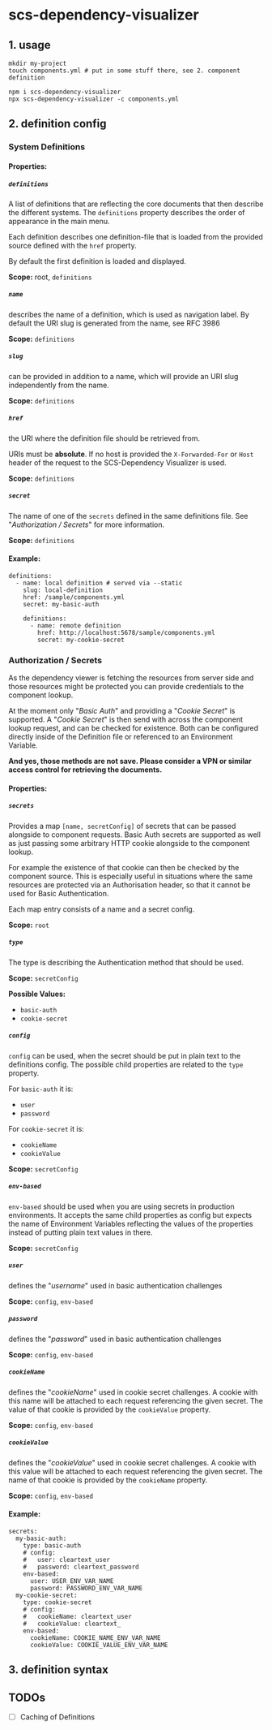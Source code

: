 # scs-dependency-visualizer

## 1. usage

```
mkdir my-project
touch components.yml # put in some stuff there, see 2. component definition

npm i scs-dependency-visualizer
npx scs-dependency-visualizer -c components.yml
```

## 2. definition config

### System Definitions

#### Properties:

##### `definitions`

A list of definitions that are reflecting the core documents that then describe the different systems. The `definitions` property describes the order of appearance in the main menu.

Each definition describes one definition-file that is loaded from the provided source defined with the `href` property.

By default the first definition is loaded and displayed.

**Scope:** root, `definitions`

##### `name`

describes the name of a definition, which is used as navigation label.
By default the URI slug is generated from the name, see RFC 3986

**Scope:** `definitions`

##### `slug`

can be provided in addition to a name, which will provide an URI slug independently from the name.

**Scope:** `definitions`

##### `href`

the URI where the definition file should be retrieved from.

URIs must be **absolute**. If no host is provided the `X-Forwarded-For` or `Host` header of the request to the SCS-Dependency Visualizer is used.

**Scope:** `definitions`

##### `secret`

The name of one of the `secrets` defined in the same definitions file. See "_Authorization / Secrets_" for more information.

**Scope:** `definitions`

#### Example:

```
definitions:
  - name: local definition # served via --static
    slug: local-definition
    href: /sample/components.yml
    secret: my-basic-auth

    definitions:
      - name: remote definition
        href: http://localhost:5678/sample/components.yml
        secret: my-cookie-secret
```

### Authorization / Secrets

As the dependency viewer is fetching the resources from server side and those resources might be protected you can provide credentials to the component lookup.

At the moment only "_Basic Auth_" and providing a "_Cookie Secret_" is supported. A "_Cookie Secret_" is then send with across the component lookup request, and can be checked for existence. Both can be configured directly inside of the Definition file or referenced to an Environment Variable.

**And yes, those methods are not save. Please consider a VPN or similar access control for retrieving the documents.**

#### Properties:

##### `secrets`

Provides a map `[name, secretConfig]` of secrets that can be passed alongside to component requests. Basic Auth secrets are supported as well as just passing some arbitrary HTTP cookie alongside to the component lookup.

For example the existence of that cookie can then be checked by the component source. This is especially useful in situations where the same resources are protected via an Authorisation header, so that it cannot be used for Basic Authentication.

Each map entry consists of a name and a secret config.

**Scope:** `root`

##### `type`

The type is describing the Authentication method that should be used.

**Scope:** `secretConfig`

**Possible Values:**

- `basic-auth`
- `cookie-secret`

##### `config`

`config` can be used, when the secret should be put in plain text to the definitions config. The possible child properties are related to the `type` property.

For `basic-auth` it is:

- `user`
- `password`

For `cookie-secret` it is:

- `cookieName`
- `cookieValue`

**Scope:** `secretConfig`

##### `env-based`

`env-based` should be used when you are using secrets in production environments. It accepts the same child properties as config but expects the name of Environment Variables reflecting the values of the properties instead of putting plain text values in there.

**Scope:** `secretConfig`

##### `user`

defines the "_username_" used in basic authentication challenges

**Scope:** `config`, `env-based`

##### `password`

defines the "_password_" used in basic authentication challenges

**Scope:** `config`, `env-based`

##### `cookieName`

defines the "_cookieName_" used in cookie secret challenges. A cookie with this name will be attached to each request referencing the given secret. The value of that cookie is provided by the `cookieValue` property.

**Scope:** `config`, `env-based`

##### `cookieValue`

defines the "_cookieValue_" used in cookie secret challenges. A cookie with this value will be attached to each request referencing the given secret. The name of that cookie is provided by the `cookieName` property.

**Scope:** `config`, `env-based`

#### Example:

```
secrets:
  my-basic-auth:
    type: basic-auth
    # config:
    #   user: cleartext_user
    #   password: cleartext_password
    env-based:
      user: USER_ENV_VAR_NAME
      password: PASSWORD_ENV_VAR_NAME
  my-cookie-secret:
    type: cookie-secret
    # config:
    #   cookieName: cleartext_user
    #   cookieValue: cleartext_
    env-based:
      cookieName: COOKIE_NAME_ENV_VAR_NAME
      cookieValue: COOKIE_VALUE_ENV_VAR_NAME
```

## 3. definition syntax

## TODOs

- [ ] Caching of Definitions
